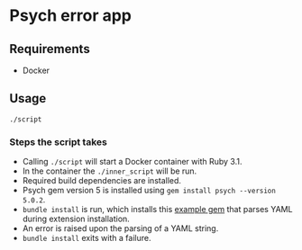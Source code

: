 # Psych error app

## Requirements

- Docker

## Usage

```
./script
```

### Steps the script takes

- Calling `./script` will start a Docker container with Ruby 3.1.
- In the container the `./inner_script` will be run.
- Required build dependencies are installed.
- Psych gem version 5 is installed using `gem install psych --version 5.0.2`.
- `bundle install` is run, which installs this [example gem](https://github.com/tombruijn/yaml-dummy-gem) that parses YAML during extension installation.
- An error is raised upon the parsing of a YAML string.
- `bundle install` exits with a failure.
